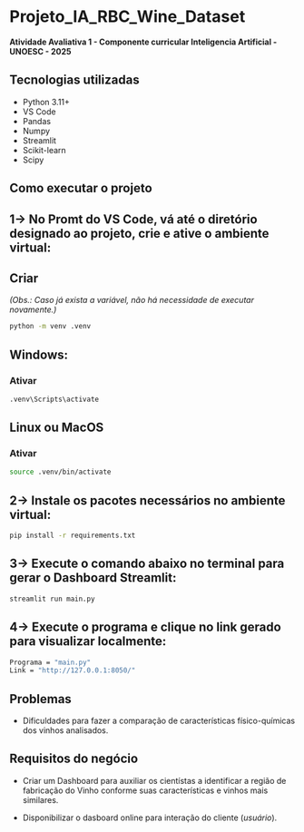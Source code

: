 # **Projeto_IA_RBC_Wine_Dataset**
**Atividade Avaliativa 1 - Componente curricular Inteligencia Artificial - UNOESC - 2025**



## Tecnologias utilizadas
- Python 3.11+
- VS Code
- Pandas
- Numpy
- Streamlit
- Scikit-learn
- Scipy

## Como executar o projeto

## 1→ No Promt do VS Code, vá até o diretório designado ao projeto, crie e ative o ambiente virtual:

## Criar  
*(Obs.: Caso já exista a variável, não há necessidade de executar novamente.)*
```bash
python -m venv .venv
```    


## Windows:
### Ativar 
```bash
.venv\Scripts\activate
```

## Linux ou MacOS
### Ativar    
```bash
source .venv/bin/activate
```

## 2→ Instale os pacotes necessários no ambiente virtual:

```bash
pip install -r requirements.txt
``` 

## 3→ Execute o comando abaixo no terminal para gerar o Dashboard Streamlit:

```bash
streamlit run main.py
```

## 4→ Execute o programa e clique no link gerado para visualizar localmente:
```bash
Programa = "main.py"
Link = "http://127.0.0.1:8050/" 
```

## Problemas
- Dificuldades para fazer a comparação de características físico-químicas dos vinhos analisados.

## Requisitos do negócio
- Criar um Dashboard para auxiliar os cientístas a identificar a região de fabricação do Vinho conforme suas características e vinhos mais similares.

- Disponibilizar o dasboard online para interação do cliente (*usuário*).